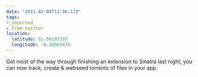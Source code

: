 ```yaml
---
date: "2011-02-09T11:36:17Z"
tags:
- imported
- from-twitter
location:
  latitude: 51.80195397
  longitude: -0.18061435
---
```

Got most of the way through finishing an extension to Sinatra last night, you can now track, create & webseed torrents of files in your app.
